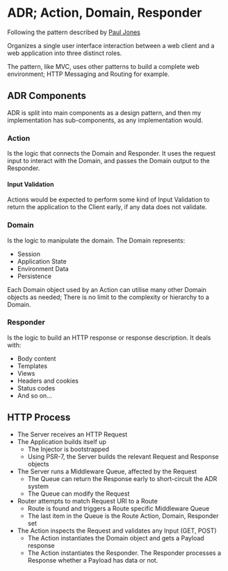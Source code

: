# ADR; Action, Domain, Responder

Following the pattern described by [Paul Jones](http://pmjones.io/adr/)

Organizes a single user interface interaction between a web client and a web application into three distinct roles.

The pattern, like MVC, uses other patterns to build a complete web environment; HTTP Messaging and Routing for example.

## ADR Components

ADR is split into main components as a design pattern, and then my implementation has sub-components, as any implementation would.

### Action

Is the logic that connects the Domain and Responder. It uses the request input to interact with the Domain, and passes the Domain output to the Responder.

#### Input Validation

Actions would be expected to perform some kind of Input Validation to return the application to the Client early, if any data does not validate.

### Domain

Is the logic to manipulate the domain. The Domain represents:

- Session
- Application State
- Environment Data
- Persistence

Each Domain object used by an Action can utilise many other Domain objects as needed; There is no limit to the complexity or hierarchy to a Domain.


### Responder

Is the logic to build an HTTP response or response description. It deals with:

- Body content
- Templates
- Views
- Headers and cookies
- Status codes
- And so on...


## HTTP Process

- The Server receives an HTTP Request
- The Application builds itself up
    - The Injector is bootstrapped
    - Using PSR-7, the Server builds the relevant Request and Response objects
- The Server runs a Middleware Queue, affected by the Request
    - The Queue can return the Response early to short-circuit the ADR system
    - The Queue can modify the Request
- Router attempts to match Request URI to a Route
    - Route is found and triggers a Route specific Middleware Queue
    - The last item in the Queue is the Route Action, Domain, Responder set
- The Action inspects the Request and validates any Input (GET, POST)
    - The Action instantiates the Domain object and gets a Payload response
    - The Action instantiates the Responder. The Responder processes a Response whether a Payload has data or not.